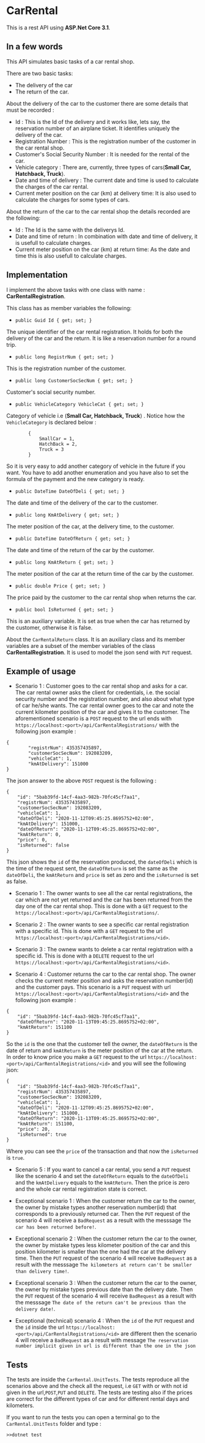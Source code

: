 # CarRental

This is a rest API using **ASP.Net Core 3.1**.

## In a few words

This API simulates basic tasks of a car rental shop.

There are two basic tasks:

  * The delivery of the car 
  * The return of the car.

About the delivery of the car to the customer there are some details that must be recorded : 
* Id : This is the Id of the delivery and it works like, lets say, the reservation number of an airplane ticket. It identifies 
uniquely the delivery of the car.
* Registration Number : This is the registration number of the customer in the car rental shop.
* Customer's Social Security Number : It is needed for the rental of the car.
* Vehicle category : There are, currently, three types of cars(**Small Car, Hatchback, Truck**). 
* Date and time of delivery : The current date and time is used to calculate the charges of the car rental.
* Current meter position on the car (km) at delivery time: It is also used to calculate the charges for some types of cars.

About the return of the car to the car rental shop the details recorded are the following:
* Id : The Id is the same with the deliverys Id.
* Date and time of return : In combination with date and time of delivery, it is usefull to calculate charges.
* Current meter position on the car (km) at return time: As the date and time this is also usefull to calculate charges.

## Implementation
I implement the above tasks with one class with name : **CarRentalRegistration**.

This class has as member variables the following: 
* ```public Guid Id { get; set; }```

The unique identifier of the car rental registration. It holds for both the delivery of the car and the return. It is like a reservation
number for a round trip.
* ```public long RegistrNum { get; set; }```

This is the registration number of the customer.
* ```public long CustomerSocSecNum { get; set; }```

Customer's social security number.
* ```public VehicleCategory VehicleCat { get; set; }```

Category of vehicle i.e (**Small Car, Hatchback, Truck**) . Notice how the ```VehicleCategory``` is declared below : 
```public enum VehicleCategory
        {
            SmallCar = 1,
            HatchBack = 2,
            Truck = 3
        }
```

So it is very easy to add another category of vehicle in the future if you want. You have to add another enumeration 
and you have also to set the formula of the payment and the new category is ready.
* ```public DateTime DateOfDeli { get; set; } ```

The date and time of the delivery of the car to the customer.
* ```public long KmAtDelivery { get; set; }```

The meter position of the car, at the delivery time, to the customer.
* ```public DateTime DateOfReturn { get; set; }```

The date and time of the return of the car by the customer. 
* ```public long KmAtReturn { get; set; }```

The meter position of the car at the return time of the car by the customer.
* ```public double Price { get; set; }```

The price paid by the customer το the car rental shop when returns the car.
* ```public bool IsReturned { get; set; } ```

This is an auxiliary variable. It is set as true when the car has returned by the customer, otherwise it is false.

About the ```CarRentalReturn``` class. It is an auxiliary class and its member variables are a subset of the member variables of the class **CarRentalRegistration**.  It is used to model the json send with ```PUT``` request.

## Example of usage
* Scenario 1 : Customer goes to the car rental shop and asks for a car. The car rental owner asks the client for credentials,
i.e. the social security number and the registration number, and also about what type of car he/she wants. The car rental owner
goes to the car and note the current kilometer position of the car and gives it to the customer. The aforementioned scenario is
a ```POST``` request to the url ends with ```https://localhost:<port>/api/CarRentalRegistrations/``` with the following json example : 
``` 
{
        "registrNum": 435357435897,
        "customerSocSecNum": 192083209,
        "vehicleCat": 1,
        "kmAtDelivery": 151000        
}
```

The json answer to the above ```POST``` request is the following : 
```
{
    "id": "5bab39fd-14cf-4aa3-982b-70fc45cf7aa1",
    "registrNum": 435357435897,
    "customerSocSecNum": 192083209,
    "vehicleCat": 1,
    "dateOfDeli": "2020-11-12T09:45:25.8695752+02:00",
    "kmAtDelivery": 151000,
    "dateOfReturn": "2020-11-12T09:45:25.8695752+02:00",
    "kmAtReturn": 0,
    "price": 0,
    "isReturned": false
}
```
This json shows the ```id``` of the reservation produced, the ```dateOfDeli``` which is the time of the request sent, the ```dateOfReturn``` is
set the same as the ```dateOfDeli```, the ```kmAtReturn``` and ```price``` is set as zero and the ```isReturned``` is set as false.

* Scenario 1 : The owner wants to see all the car rental registrations, the car which are not yet returned and the car has been returned from the day one of the car rental shop. This is done with a ```GET``` request to the ```https://localhost:<port>/api/CarRentalRegistrations/```.

* Scenario 2 : The owner wants to see a specific car rental registration with a specific id. This is done with a ```GET``` request to the url ```https://localhost:<port>/api/CarRentalRegistrations/<id>```.

* Scenario 3 : The ownew wants to delete a car rental registration with a specific id. This is done with a ```DELETE``` request to the url ```https://localhost:<port>/api/CarRentalRegistrations/<id>```.

* Scenario 4 : Customer returns the car to the car rental shop. The owner checks the current meter position and asks the reservation number(id) and the customer pays.
This scenario is a ```PUT``` request with url ```https://localhost:<port>/api/CarRentalRegistrations/<id>``` and the following json example : 
```
{
    "id": "5bab39fd-14cf-4aa3-982b-70fc45cf7aa1",
    "dateOfReturn": "2020-11-13T09:45:25.8695752+02:00",
    "kmAtReturn": 151100
}
```
So the ```id``` is the one that the customer tell the owner, the ```dateOfReturn``` is the date of return and  ```kmAtReturn``` is the meter position of the car at the return. In order to know price you make a ```GET``` request to the url ```https://localhost:<port>/api/CarRentalRegistrations/<id>``` and you will see the following json: 
```
{
    "id": "5bab39fd-14cf-4aa3-982b-70fc45cf7aa1",
    "registrNum": 435357435897,
    "customerSocSecNum": 192083209,
    "vehicleCat": 1,
    "dateOfDeli": "2020-11-12T09:45:25.8695752+02:00",
    "kmAtDelivery": 151000,
    "dateOfReturn": "2020-11-13T09:45:25.8695752+02:00",
    "kmAtReturn": 151100,
    "price": 20,
    "isReturned": true
}
```
Where you can see the ```price``` of the transaction and that now the ```isReturned``` is ```true```.

 * Scenario 5 : If you want to cancel a car rental, you send a ```PUT``` request like the scenario 4 and set the ```dateOfReturn``` equals to the ```dateOfDeli``` and the ```kmAtDelivery``` equals to the ```kmAtReturn```. Then the price is zero and the whole car rental registration state is correct.

* Exceptional scenario 1 : When the customer return the car to the owner, the owner by mistake types another reservation number(id) that corresponds to a previously returned car. Then the ```PUT``` request of the scenario 4 will receive a ```BadRequest``` as a result with the messsage ```The car has been returned before!```.

* Exceptional scenario 2 : When the customer return the car to the owner, the owner by mistake types less kilometer position of the car and this position kilometer is smaller than the one had the car at the delivery time. Then the ```PUT``` request of the scenario 4 will receive ```BadRequest``` as a result with the messsage ```The kilometers at return can't be smaller than delivery time!```.

* Exceptional scenario 3 : When the customer return the car to the owner, the owner by mistake types previous date than the delivery date. Then the ```PUT``` request of the scenario 4 will receive ```BadRequest``` as a result with the messsage ```The date of the return can't be previous than the delivery date!```.

* Exceptional (technical) scenario 4 : When the ```id``` of the ```PUT``` request and the ```id``` inside the url ```https://localhost:<port>/api/CarRentalRegistrations/<id>``` are different then the scenario 4 will receive a ```BadRequest``` as a result with message ```The reservation number implicit given in url is different than the one in the json```
 
 
 ## Tests 
The tests are inside the ```CarRental.UnitTests```. The tests reproduce all the scenarios above and the check all the request, i.e ```GET``` with or with not id given in the url,```POST```,```PUT``` and ```DELETE```. The tests are testing also if the prices are correct for the different types of car and for different rental days and kilometers.

If you want to run the tests you can open a terminal go to the ```CarRental.UnitTests``` folder and type : 

```>>dotnet test```
